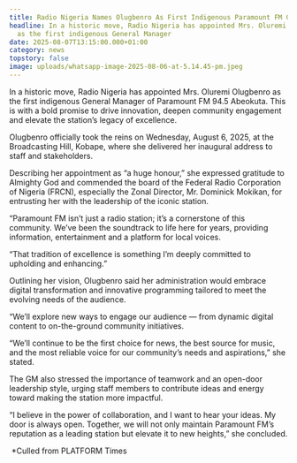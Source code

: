 ```yaml
---
title: Radio Nigeria Names Olugbenro As First Indigenous Paramount FM GM
headline: In a historic move, Radio Nigeria has appointed Mrs. Oluremi Olugbenro
  as the first indigenous General Manager
date: 2025-08-07T13:15:00.000+01:00
category: news
topstory: false
image: uploads/whatsapp-image-2025-08-06-at-5.14.45-pm.jpeg
---
```

In a historic move, Radio Nigeria has appointed Mrs. Oluremi Olugbenro as the first indigenous General Manager of Paramount FM 94.5 Abeokuta.
This is with a bold promise to drive innovation, deepen community engagement and elevate the station’s legacy of excellence.

Olugbenro officially took the reins on Wednesday, August 6, 2025, at the Broadcasting Hill, Kobape, where she delivered her inaugural address to staff and stakeholders.

Describing her appointment as “a huge honour,” she expressed gratitude to Almighty God and commended the board of the Federal Radio Corporation of Nigeria (FRCN), especially the Zonal Director, Mr. Dominick Mokikan, for entrusting her with the leadership of the iconic station.

“Paramount FM isn’t just a radio station; it’s a cornerstone of this community. We’ve been the soundtrack to life here for years, providing information, entertainment and a platform for local voices.

“That tradition of excellence is something I’m deeply committed to upholding and enhancing.”

Outlining her vision, Olugbenro said her administration would embrace digital transformation and innovative programming tailored to meet the evolving needs of the audience.

“We’ll explore new ways to engage our audience — from dynamic digital content to on-the-ground community initiatives.

“We’ll continue to be the first choice for news, the best source for music, and the most reliable voice for our community’s needs and aspirations,” she stated.

The GM also stressed the importance of teamwork and an open-door leadership style, urging staff members to contribute ideas and energy toward making the station more impactful.

“I believe in the power of collaboration, and I want to hear your ideas. My door is always open. Together, we will not only maintain Paramount FM’s reputation as a leading station but elevate it to new heights,” she concluded.

 *Culled from PLATFORM Times
